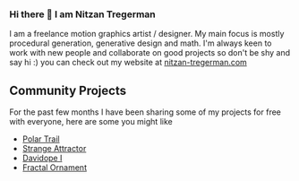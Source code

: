 ### Hi there 👋 I am Nitzan Tregerman

I am a freelance motion graphics artist / designer. My main focus is mostly procedural generation, generative design and math.
I'm always keen to work with new people and collaborate on good projects so don't be shy and say hi :)
you can check out my website at [nitzan-tregerman.com](https://www.nitzan-tregerman.com)

## Community Projects
For the past few months I have been sharing some of my projects for free with everyone, here are some you might like 
* [Polar Trail](https://github.com/nitzan-treg/Polar_Trail.git)
* [Strange Attractor](https://github.com/nitzan-treg/2021_10_04_Strange_Attactor)
* [Davidope I](https://github.com/nitzan-treg/2021_10_08_dvdp_I)
* [Fractal Ornament](https://github.com/nitzan-treg/2021_10_03_Fractal-Ornament)



<!--
**nitzan-treg/nitzan-treg** is a ✨ _special_ ✨ repository because its `README.md` (this file) appears on your GitHub profile.

Here are some ideas to get you started:

- 🔭 I’m currently working on ...
- 🌱 I’m currently learning ...
- 👯 I’m looking to collaborate on ...
- 🤔 I’m looking for help with ...
- 💬 Ask me about ...
- 📫 How to reach me: ...
- 😄 Pronouns: ...
- ⚡ Fun fact: ...
-->
